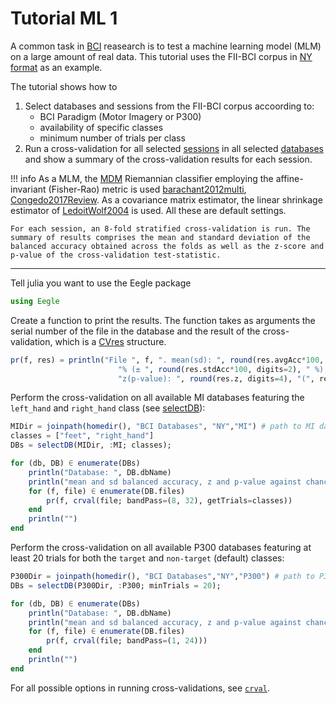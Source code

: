 # Tutorial ML 1

A common task in [BCI](@ref "Acronyms") reasearch is to test a machine learning model (MLM) on a large amount of real data.
This tutorial uses the FII-BCI corpus in [NY format](@ref) as an example.

The tutorial shows how to

1. Select databases and sessions from the FII-BCI corpus accoording to:
    - BCI Paradigm (Motor Imagery or P300)
    - availability of specific classes
    - minimum number of trials per class
2. Run a cross-validation for all selected [sessions](@ref "session") in all selected [databases](@ref "database") and show a summary of the cross-validation results for each session.

!!! info
    As a MLM, the [MDM](https://marco-congedo.github.io/PosDefManifoldML.jl/stable/mdm/) Riemannian classifier employing the affine-invariant (Fisher-Rao) metric is used [barachant2012multi](@cite), [Congedo2017Review](@cite). As a covariance matrix estimator, the linear shrinkage estimator of [LedoitWolf2004](@cite) is used. All these are default settings. 

    For each session, an 8-fold stratified cross-validation is run. The summary of results comprises the mean and standard deviation of the
    balanced accuracy obtained across the folds as well as the z-score and p-value of the cross-validation test-statistic.

---

Tell julia you want to use the Eegle package

```julia
using Eegle 
```

Create a function to print the results. The function takes as arguments the serial number of the file in the database and the result of the cross-validation, which is a [CVres](https://marco-congedo.github.io/PosDefManifoldML.jl/stable/cv/#PosDefManifoldML.CVres) structure.

```julia
pr(f, res) = println("File ", f, ". mean(sd): ", round(res.avgAcc*100, digits=2),
                        "% (± ", round(res.stdAcc*100, digits=2), " %); ", 
                        "z(p-value): ", round(res.z, digits=4), "(", res.p, ")")
```

Perform the cross-validation on all available MI databases featuring the `left_hand` and `right_hand` class (see [selectDB](@ref)):

```julia
MIDir = joinpath(homedir(), "BCI Databases", "NY","MI") # path to MI databases
classes = ["feet", "right_hand"]
DBs = selectDB(MIDir, :MI; classes);

for (db, DB) ∈ enumerate(DBs)
    println("Database: ", DB.dbName)
    println("mean and sd balanced accuracy, z and p-value against chance level:")
    for (f, file) ∈ enumerate(DB.files)
        pr(f, crval(file; bandPass=(8, 32), getTrials=classes))
    end
    println("")
end
```

Perform the cross-validation on all available P300 databases featuring at least 20 trials for both the `target` and `non-target` (default) classes:

```julia
P300Dir = joinpath(homedir(), "BCI Databases","NY","P300") # path to P300 databases
DBs = selectDB(P300Dir, :P300; minTrials = 20);

for (db, DB) ∈ enumerate(DBs)
    println("Database: ", DB.dbName)
    println("mean and sd balanced accuracy, z and p-value against chance level:")
    for (f, file) ∈ enumerate(DB.files)
        pr(f, crval(file; bandPass=(1, 24)))
    end
    println("")
end
```

For all possible options in running cross-validations, see [`crval`](@ref).
